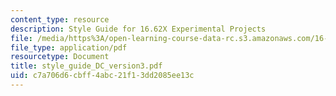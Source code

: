 ```yaml
---
content_type: resource
description: Style Guide for 16.62X Experimental Projects
file: /media/https%3A/open-learning-course-data-rc.s3.amazonaws.com/16-621-experimental-projects-i-spring-2003/c7a706d6cbff4abc21f13dd2085ee13c_style_guide_DC_version3.pdf
file_type: application/pdf
resourcetype: Document
title: style_guide_DC_version3.pdf
uid: c7a706d6-cbff-4abc-21f1-3dd2085ee13c
---
```

